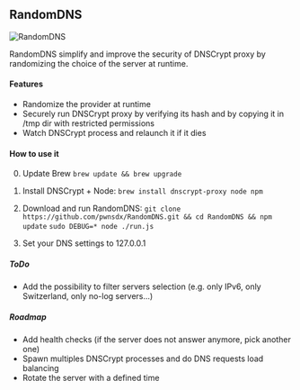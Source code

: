 ## RandomDNS

![RandomDNS](https://raw.githubusercontent.com/pwnsdx/RandomDNS/master/screenshot.jpg)

RandomDNS simplify and improve the security of DNSCrypt proxy by randomizing the choice of the server at runtime.

#### Features

- Randomize the provider at runtime
- Securely run DNSCrypt proxy by verifying its hash and by copying it in /tmp dir with restricted permissions
- Watch DNSCrypt process and relaunch it if it dies

#### How to use it

0) Update Brew
```brew update && brew upgrade```

1) Install DNSCrypt + Node:
```brew install dnscrypt-proxy node npm```

2) Download and run RandomDNS:
```git clone https://github.com/pwnsdx/RandomDNS.git && cd RandomDNS && npm update```
```sudo DEBUG=* node ./run.js```

3) Set your DNS settings to 127.0.0.1

##### ToDo

- Add the possibility to filter servers selection (e.g. only IPv6, only Switzerland, only no-log servers...)

##### Roadmap

- Add health checks (if the server does not answer anymore, pick another one)
- Spawn multiples DNSCrypt processes and do DNS requests load balancing
- Rotate the server with a defined time